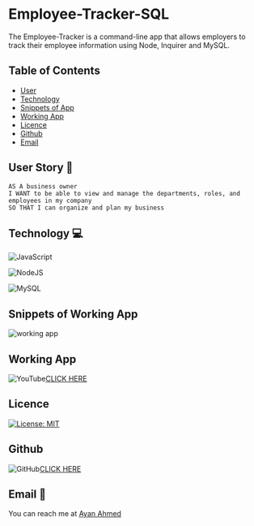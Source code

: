 # Employee-Tracker-SQL

The Employee-Tracker is a command-line app that allows employers to track their employee
information using Node, Inquirer and MySQL.

## Table of Contents

- [User](#User)
- [Technology](#Technology)
- [Snippets of App](#Snippets)
- [Working App](#WorkingApp)
- [Licence](#Licence)
- [Github](#Github)
- [Email](#Email)

## User Story 📖

```
AS A business owner
I WANT to be able to view and manage the departments, roles, and employees in my company
SO THAT I can organize and plan my business
```

## Technology 💻

![JavaScript](https://img.shields.io/badge/javascript-%23323330.svg?style=for-the-badge&logo=javascript&logoColor=%23F7DF1E)

![NodeJS](https://img.shields.io/badge/node.js-6DA55F?style=for-the-badge&logo=node.js&logoColor=white)

![MySQL](https://img.shields.io/badge/mysql-%2300f.svg?style=for-the-badge&logo=mysql&logoColor=white)

## Snippets of Working App

![working app](https://user-images.githubusercontent.com/108099259/193540022-15f27d73-f069-49b7-8297-bb024aa6223e.png)

## Working App

![YouTube](https://img.shields.io/badge/YouTube-%23FF0000.svg?style=for-the-badge&logo=YouTube&logoColor=white)[CLICK HERE](https://www.youtube.com/watch?v=N8A0DTP0SQ8&ab_channel=AyanAhmed)

## Licence

[![License: MIT](https://img.shields.io/badge/License-MIT-yellow.svg)](https://opensource.org/licenses/MIT)

## Github

![GitHub](https://img.shields.io/badge/github-%23121011.svg?style=for-the-badge&logo=github&logoColor=white)[CLICK HERE](https://github.com/ayaneey/Employee-Tracker-SQL)

## Email 📧

You can reach me at [Ayan Ahmed](mailto:ayanahmed0210@gmail.com)
